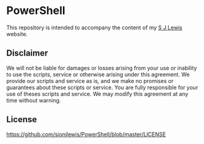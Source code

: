 # PowerShell

This repository is intended to accompany the content of my [S J Lewis](https://www.sjlewis.com) website.

## Disclaimer

We will not be liable for damages or losses arising from your use or inability to use the scripts, service or otherwise arising under this agreement. We provide our scripts and service as is, and we make no promises or guarantees about these scripts or service. You are fully responsible for your use of theses scripts and service. We may modify this agreement at any time without warning.

## License

https://github.com/sionjlewis/PowerShell/blob/master/LICENSE
